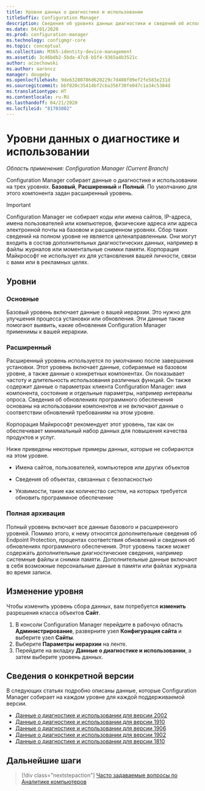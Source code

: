 ```yaml
---
title: Уровни данных о диагностике и использовании
titleSuffix: Configuration Manager
description: Сведения об уровнях данных диагностики и сведений об использовании, которые собирает Configuration Manager
ms.date: 04/01/2020
ms.prod: configuration-manager
ms.technology: configmgr-core
ms.topic: conceptual
ms.collection: M365-identity-device-management
ms.assetid: 3c46bdb2-5bda-47c8-b5f4-9365a4b3521c
author: aczechowski
ms.author: aaroncz
manager: dougeby
ms.openlocfilehash: 9de63280786d620229c7d408f09ef2fe583e231d
ms.sourcegitcommit: bbf820c35414bf2cba356f30fe047c1a34c5384d
ms.translationtype: HT
ms.contentlocale: ru-RU
ms.lasthandoff: 04/21/2020
ms.locfileid: "81703802"
---
```

# <a name="levels-of-diagnostic-usage-data"></a>Уровни данных о диагностике и использовании

*Область применения: Configuration Manager (Current Branch)*

Configuration Manager собирает данные о диагностике и использовании на трех уровнях. **Базовый**, **Расширенный** и **Полный**. По умолчанию для этого компонента задан расширенный уровень.

> [!IMPORTANT]
> Configuration Manager не собирает коды или имена сайтов, IP-адреса, имена пользователей или компьютеров, физические адреса или адреса электронной почты на базовом и расширенном уровнях. Сбор таких сведений на полном уровне не является целенаправленным. Они могут входить в состав дополнительных диагностических данных, например в файлы журналов или моментальные снимки памяти. Корпорация Майкрософт не использует их для установления вашей личности, связи с вами или в рекламных целях.

## <a name="levels"></a>Уровни

### <a name="basic"></a>Основные

Базовый уровень включает данные о вашей иерархии. Это нужно для улучшения процесса установки или обновления. Эти данные также помогают выявить, какие обновления Configuration Manager применимы к вашей иерархии.

### <a name="enhanced"></a>Расширенный

Расширенный уровень используется по умолчанию после завершения установки. Этот уровень включает данные, собираемые на базовом уровне, а также данные о конкретных компонентах. Он показывает частоту и длительность использования различных функций. Он также содержит данные о параметрах клиента Configuration Manager: имя компонента, состояние и отдельные параметры, например интервалы опроса. Сведения об обновлениях программного обеспечения основаны на использовании компонентов и не включают данные о соответствии обновлений требованиям на этом уровне.

Корпорация Майкрософт рекомендует этот уровень, так как он обеспечивает минимальный набор данных для повышения качества продуктов и услуг.

Ниже приведены некоторые примеры данных, которые не собираются на этом уровне.

- Имена сайтов, пользователей, компьютеров или других объектов

- Сведения об объектах, связанных с безопасностью

- Уязвимости, такие как количество систем, на которых требуется обновить программное обеспечение

### <a name="full"></a>Полная архивация

Полный уровень включает все данные базового и расширенного уровней. Помимо этого, к нему относятся дополнительные сведения об Endpoint Protection, процентах соответствия обновлений и сведения об обновлениях программного обеспечения. Этот уровень также может содержать дополнительные диагностические сведения, например системные файлы и снимки памяти. Дополнительные данные включают в себя возможные персональные данные в памяти или файлах журнала во время записи.

## <a name="how-to-change-the-level"></a><a name="bkmk_change"></a> Изменение уровня

Чтобы изменить уровень сбора данных, вам потребуется **изменить** разрешения класса объектов **Сайт**.

1. В консоли Configuration Manager перейдите в рабочую область **Администрирование**, разверните узел **Конфигурация сайта** и выберите узел **Сайты**.
1. Выберите **Параметры иерархии** на ленте.
1. Перейдите на вкладку **Данные о диагностике и использовании**, а затем выберите уровень данных.

## <a name="version-specific-details"></a><a name="bkmk_versions"></a> Сведения о конкретной версии

В следующих статьях подробно описаны данные, которые Configuration Manager собирает на каждом уровне для каждой поддерживаемой версии.

- [Данные о диагностике и использовании для версии 2002](levels-of-diagnostic-usage-data-collection-2002.md)
- [Данные о диагностике и использовании для версии 1910](levels-of-diagnostic-usage-data-collection-1910.md)
- [Данные о диагностике и использовании для версии 1906](levels-of-diagnostic-usage-data-collection-1906.md)
- [Данные о диагностике и использовании для версии 1902](levels-of-diagnostic-usage-data-collection-1902.md)
- [Данные о диагностике и использовании для версии 1810](levels-of-diagnostic-usage-data-collection-1810.md)

## <a name="next-steps"></a>Дальнейшие шаги

> [!div class="nextstepaction"]
> [Часто задаваемые вопросы по Аналитике компьютеров](frequently-asked-questions.md)
